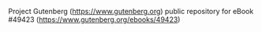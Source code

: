 Project Gutenberg (https://www.gutenberg.org) public repository for eBook #49423 (https://www.gutenberg.org/ebooks/49423)
